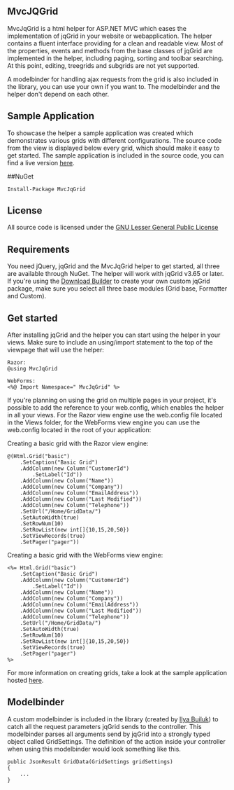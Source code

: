 ﻿## MvcJQGrid
MvcJqGrid is a html helper for ASP.NET MVC which eases the implementation of jqGrid in your website or webapplication.
The helper contains a fluent interface providing for a clean and readable view. Most of the properties, events and methods from the base classes of jqGrid are implemented in the helper, including paging, sorting and toolbar searching. At this point, editing, treegrids and subgrids are not yet supported.

A modelbinder for handling ajax requests from the grid is also included in the library, you can use your own if you want to. The modelbinder and the helper don't depend on each other.

## Sample Application
To showcase the helper a sample application was created which demonstrates various grids with different configurations. The source code from the view is displayed below every grid, which should make it easy to get started. The sample application is included in the source code, you can find a live version [here](http://playground.webpirates.nl/mvcjqgrid).

##NuGet

	Install-Package MvcJqGrid
	
## License
All source code is licensed under the [GNU Lesser General Public License](http://www.gnu.org/licenses/lgpl.html)

## Requirements
You need jQuery, jqGrid and the MvcJqGrid helper to get started, all three are available through NuGet. The helper will work with jqGrid v3.65 or later. If you're using the [Download Builder](http://www.trirand.com/blog/?page_id=6) to create your own custom jqGrid package, make sure you select all three base modules (Grid base, Formatter and Custom).

## Get started
After installing jqGrid and the helper you can start using the helper in your views. Make sure to include an using/import statement to the top of the viewpage that will use the helper:

	Razor:
	@using MvcJqGrid

	WebForms:
	<%@ Import Namespace=" MvcJqGrid" %>
	
If you're planning on using the grid on multiple pages in your project, it's possible to add the reference to your web.config, which enables the helper in all your views. For the Razor view engine use the web.config file located in the Views folder, for the WebForms view engine you can use the web.config located in the root of your application:

Creating a basic grid with the Razor view engine:

	@(Html.Grid("basic")
		.SetCaption("Basic Grid")
		.AddColumn(new Column("CustomerId")
			.SetLabel("Id"))
		.AddColumn(new Column("Name"))
		.AddColumn(new Column("Company"))
		.AddColumn(new Column("EmailAddress"))
		.AddColumn(new Column("Last Modified"))
		.AddColumn(new Column("Telephone"))
		.SetUrl("/Home/GridData/")
		.SetAutoWidth(true)
		.SetRowNum(10)
		.SetRowList(new int[]{10,15,20,50})
		.SetViewRecords(true)
		.SetPager("pager"))

Creating a basic grid with the WebForms view engine:

	<%= Html.Grid("basic")
		.SetCaption("Basic Grid")
		.AddColumn(new Column("CustomerId")
			.SetLabel("Id"))
		.AddColumn(new Column("Name"))
		.AddColumn(new Column("Company"))
		.AddColumn(new Column("EmailAddress"))
		.AddColumn(new Column("Last Modified"))
		.AddColumn(new Column("Telephone"))
		.SetUrl("/Home/GridData/")
		.SetAutoWidth(true)
		.SetRowNum(10)
		.SetRowList(new int[]{10,15,20,50})
		.SetViewRecords(true)
		.SetPager("pager")
    %>
	
For more information on creating grids, take a look at the sample application hosted [here](http://playground.webpirates.nl/mvcjqgrid).

## Modelbinder
A custom modelbinder is included in the library (created by [Ilya Builuk](http://www.codeproject.com/KB/aspnet/AspNetMVCandJqGrid.aspx)) to catch all the request parameters jqGrid sends to the controller. This modelbinder parses all arguments send by jqGrid into a strongly typed object called GridSettings. The definition of the action inside your controller when using this modelbinder would look something like this.

	public JsonResult GridData(GridSettings gridSettings)
	{
		...
	}
